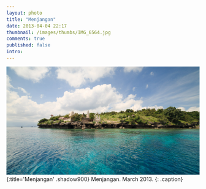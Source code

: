 ```yaml
---
layout: photo
title: "Menjangan"
date: 2013-04-04 22:17
thumbnail: /images/thumbs/IMG_6564.jpg
comments: true
published: false
intro: 
---
```

[![image](/images/IMG_6564.jpg)](http://www.flickr.com/photos/fajarnurdiansyah/8461869526/in/photostream)
{:title='Menjangan' .shadow900}
Menjangan. March 2013.
{: .caption}

